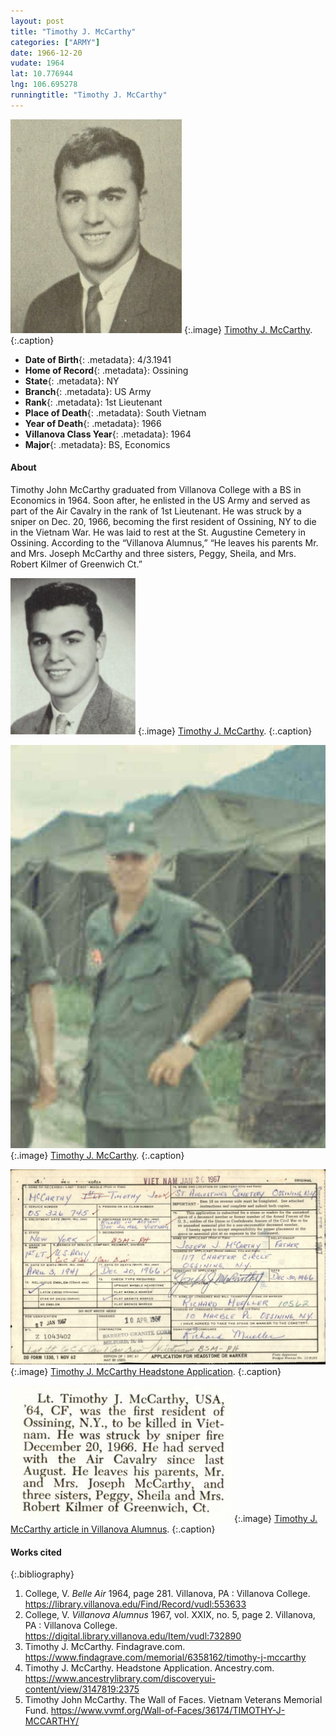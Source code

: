 ```yaml
---
layout: post
title: "Timothy J. McCarthy"
categories: ["ARMY"]
date: 1966-12-20
vudate: 1964
lat: 10.776944
lng: 106.695278
runningtitle: "Timothy J. McCarthy"
---
```


![Timothy J. McCarthy](images/McCarthy1.jpg)
  {:.image}
[Timothy J. McCarthy](https://library.villanova.edu/Find/Record/vudl:553633).
  {:.caption}

* **Date of Birth**{: .metadata}: 4/3.1941
* **Home of Record**{: .metadata}: Ossining
* **State**{: .metadata}: NY
* **Branch**{: .metadata}: US Army
* **Rank**{: .metadata}: 1st Lieutenant
* **Place of Death**{: .metadata}: South Vietnam
* **Year of Death**{: .metadata}: 1966
* **Villanova Class Year**{: .metadata}: 1964
* **Major**{: .metadata}: BS, Economics

#### About

Timothy John McCarthy graduated from Villanova College with a BS in Economics in 1964. Soon after, he enlisted in the US Army and served as part of the Air Cavalry in the rank of 1st Lieutenant. He was struck by a sniper on Dec. 20, 1966, becoming the first resident of Ossining, NY to die in the Vietnam War. He was laid to rest at the St. Augustine Cemetery in Ossining. According to the “Villanova Alumnus,” “He leaves his parents Mr. and Mrs. Joseph McCarthy and three sisters, Peggy, Sheila, and Mrs. Robert Kilmer of Greenwich Ct.”

![Timothy J. McCarthy](images/McCarthy2.jpg)
  {:.image}
[Timothy J. McCarthy](https://www.findagrave.com/memorial/6358162/timothy-j-mccarthy).
  {:.caption}

![Timothy J. McCarthy](images/McCarthy3.jpg)
  {:.image}
[Timothy J. McCarthy](https://www.findagrave.com/memorial/6358162/timothy-j-mccarthy).
  {:.caption}

![Timothy J. McCarthy Headstone Application](images/McCarthy4.jpg)
  {:.image}
[Timothy J. McCarthy Headstone Application](https://www.ancestrylibrary.com/discoveryui-content/view/3147819:2375).
  {:.caption}

![Timothy J. McCarthy article in Villanova Alumnus](images/McCarthy5.jpg)
  {:.image}
[Timothy J. McCarthy article in Villanova Alumnus](https://digital.library.villanova.edu/Item/vudl:732890#?c=&m=&s=&cv=1&xywh=130%2C2370%2C814%2C359).
  {:.caption}


#### Works cited

{:.bibliography}
1. College, V. _Belle Air_ 1964, page 281. Villanova, PA : Villanova College. <https://library.villanova.edu/Find/Record/vudl:553633>
2. College, V. _Villanova Alumnus_ 1967, vol. XXIX, no. 5, page 2. Villanova, PA : Villanova College. <https://digital.library.villanova.edu/Item/vudl:732890>
3. Timothy J. McCarthy. Findagrave.com. <https://www.findagrave.com/memorial/6358162/timothy-j-mccarthy>
4. Timothy J. McCarthy. Headstone Application. Ancestry.com. <https://www.ancestrylibrary.com/discoveryui-content/view/3147819:2375>
5. Timothy John McCarthy. The Wall of Faces. Vietnam Veterans Memorial Fund. <https://www.vvmf.org/Wall-of-Faces/36174/TIMOTHY-J-MCCARTHY/>
